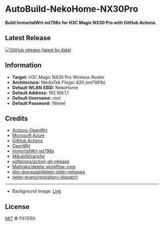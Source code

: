 # AutoBuild-NekoHome-NX30Pro

**Build ImmortalWrt-mt798x for H3C Magic NX30 Pro with GitHub Actions.**

## Latest Release

[![GitHub release (latest by date)](https://img.shields.io/github/v/release/LuoYingPiaoXue/AutoBuild-NekoHome-NX30Pro?style=for-the-badge&label=Releases)](https://github.com/LuoYingPiaoXue/AutoBuild-NekoHome-NX30Pro/releases/latest)

## Information

* **Target:** H3C Magic NX30 Pro Wireless Router
* **Architecture:** MediaTek Filogic 820 (mt7981b)
* **Default WLAN SSID:** NekoHome
* **Default Address:** 192.168.1.1
* **Default Username:** root
* **Default Password:** (None)

## Credits

- [Actions-OpenWrt](https://github.com/P3TERX/Actions-OpenWrt)
- [Microsoft Azure](https://azure.microsoft.com)
- [GitHub Actions](https://github.com/features/actions)
- [OpenWrt](https://github.com/openwrt/openwrt)
- [ImmortalWrt-mt798x](https://github.com/hanwckf/immortalwrt-mt798x)
- [Mikubill/transfer](https://github.com/Mikubill/transfer)
- [softprops/action-gh-release](https://github.com/softprops/action-gh-release)
- [Mattraks/delete-workflow-runs](https://github.com/Mattraks/delete-workflow-runs)
- [dev-drprasad/delete-older-releases](https://github.com/dev-drprasad/delete-older-releases)
- [peter-evans/repository-dispatch](https://github.com/peter-evans/repository-dispatch)
---
- Background Image: [Link](https://www.pixiv.net/artworks/119099731)

## License

[MIT](https://github.com/db-one/OpenWrt-AutoBuild-NX30Pro/blob/main/LICENSE) © P3TERX
